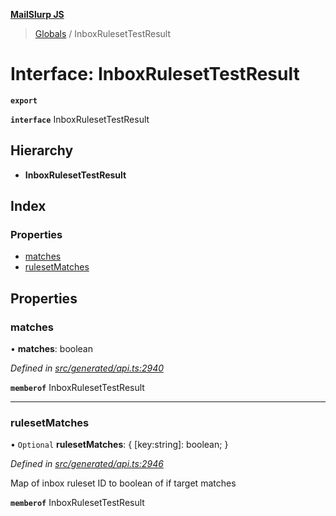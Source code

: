 **[MailSlurp JS](../README.md)**

> [Globals](../README.md) / InboxRulesetTestResult

# Interface: InboxRulesetTestResult

**`export`** 

**`interface`** InboxRulesetTestResult

## Hierarchy

* **InboxRulesetTestResult**

## Index

### Properties

* [matches](inboxrulesettestresult.md#matches)
* [rulesetMatches](inboxrulesettestresult.md#rulesetmatches)

## Properties

### matches

•  **matches**: boolean

*Defined in [src/generated/api.ts:2940](https://github.com/mailslurp/mailslurp-client/blob/37bf78e/src/generated/api.ts#L2940)*

**`memberof`** InboxRulesetTestResult

___

### rulesetMatches

• `Optional` **rulesetMatches**: { [key:string]: boolean;  }

*Defined in [src/generated/api.ts:2946](https://github.com/mailslurp/mailslurp-client/blob/37bf78e/src/generated/api.ts#L2946)*

Map of inbox ruleset ID to boolean of if target matches

**`memberof`** InboxRulesetTestResult
